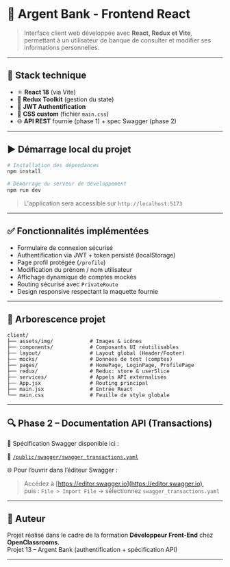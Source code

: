 
# 💼 Argent Bank - Frontend React

> Interface client web développée avec **React, Redux et Vite**, permettant à un utilisateur de banque de consulter et modifier ses informations personnelles.

---

## 🚀 Stack technique

- ⚛️ **React 18** (via Vite)
- 🧠 **Redux Toolkit** (gestion du state)
- 🔐 **JWT Authentification**
- 💅 **CSS custom** (fichier `main.css`)
- 🌐 **API REST** fournie (phase 1) + spec Swagger (phase 2)

---

## ▶️ Démarrage local du projet

```bash
# Installation des dépendances
npm install

# Démarrage du serveur de développement
npm run dev
```

> L'application sera accessible sur `http://localhost:5173`

---

## ✅ Fonctionnalités implémentées

- Formulaire de connexion sécurisé
- Authentification via JWT + token persisté (localStorage)
- Page profil protégée (`/profile`)
- Modification du prénom / nom utilisateur
- Affichage dynamique de comptes mockés
- Routing sécurisé avec `PrivateRoute`
- Design responsive respectant la maquette fournie

---

## 📁 Arborescence projet

```
client/
├── assets/img/            # Images & icônes
├── components/            # Composants UI réutilisables
├── layout/                # Layout global (Header/Footer)
├── mocks/                 # Données de test (comptes)
├── pages/                 # HomePage, LoginPage, ProfilePage
├── redux/                 # Redux: store & userSlice
├── services/              # Appels API externalisés
├── App.jsx                # Routing principal
├── main.jsx               # Entrée React
└── main.css               # Feuille de style globale
```

---

## 🔍 Phase 2 – Documentation API (Transactions)

📄 Spécification Swagger disponible ici :

📁 [`/public/swagger/swagger_transactions.yaml`](./public/swagger/swagger_transactions.yaml)

🌐 Pour l’ouvrir dans l’éditeur Swagger :

> Accédez à [https://editor.swagger.io](https://editor.swagger.io),  
> puis : `File > Import File` → sélectionnez `swagger_transactions.yaml`

---

## 👤 Auteur

Projet réalisé dans le cadre de la formation **Développeur Front-End** chez **OpenClassrooms**.  
Projet 13 – Argent Bank (authentification + spécification API)

---